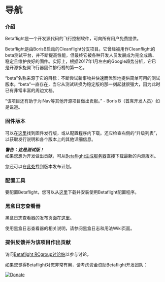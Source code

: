 # 导航

### 介绍

Betaflight是一个开发源代码的飞行控制软件，可向所有用户免费提供。

Betaflight是由BorisB启动的Cleanflight分支项目。它曾经被用作Cleanflight的beta测试平台，并不断提高性能，但最终它被各种开发人员发展成为完全成熟、稳定且维护良好的固件。实际上，根据2017年1月左右的Google趋势分析，它已是开源多旋翼飞行器固件排行榜的第一名。

“beta”名称来源于它的目标：不断尝试新事物并快速而优雅地提供简单可用的测试版本。“beta”一直存在，当它从测试转换为稳定版的那一刻起就很强大，因为此时已有非常丰富的周边文档。

“该项目还有助于为iNav等其他开源项目做出贡献。” - Boris B（首席开发人员）如是说道。

### 固件版本

可以在[这里](https://github.com/betaflight/betaflight/releases)找到固件发行版，或从配置程序内下载。还应检查右侧的“升级列表”，以获取发行说明和各个版本上的其他详细信息。

_**警告：这是测试版！**_  
如果您想为开发做出贡献，可从[Betaflight生成服务器](https://ci.betaflight.tech/job/Betaflight/)直接下载最新的内测版本。

您还可以在[此处](https://github.com/betaflight/betaflight/milestones)找到版本发布计划。

### 配置工具

要配置Betaflight，您可以从[这里](https://github.com/betaflight/betaflight-configurator/releases)下载并安装使用Betaflight配置程序。

### 黑盒日志查看器

黑盒日志查看器的发布页面在[这里](https://github.com/betaflight/blackbox-log-viewer/releases)。

使用黑盒日志查看器的相关说明，请参阅黑盒日志和用法Wiki页面。

### 提供反馈并为该项目作出贡献

访问[Betaflight RCgroup讨论帖](http://www.rcgroups.com/forums/showthread.php?t=2464844)以参与讨论。

如果您觉得Betaflight对您非常有用，请考虑资金资助Betaflight开发团队：

[![Donate](https://www.paypalobjects.com/en_US/NL/i/btn/btn_donateCC_LG.gif)](https://paypal.me/betaflight)

